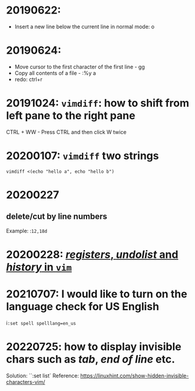 # 20190622: 
* Insert a new line below the current line in normal mode: o

# 20190624:
* Move cursor to the first character of the first line - gg
* Copy all contents of a file - :%y a
* redo: ctrl+r

# 20191024: `vimdiff`: how to shift from left pane to the right pane
CTRL + WW - Press CTRL and then click W twice

# 20200107: `vimdiff` two strings
`vimdiff <(echo "hello a", echo "hello b")`

# 20200227
## delete/cut by line numbers
Example: :`12,18d`

# 20200228: [*registers*, *undolist* and *history* in `vim`](https://stackoverflow.com/questions/60431864/how-to-display-the-content-of-the-cache-in-vim/60432156#60432156)

# 20210707: I would like to turn on the language check for US English
i`:set spell spelllang=en_us`

# 20220725: how to display invisible chars such as *tab*, *end of line* etc.
Solution: ``:set list`
Reference: https://linuxhint.com/show-hidden-invisible-characters-vim/
